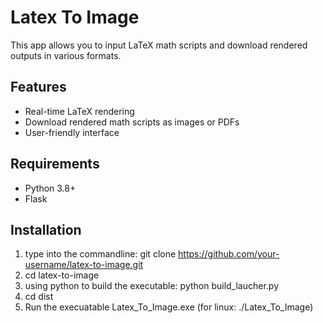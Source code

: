 # Latex To Image

This app allows you to input LaTeX math scripts and download rendered outputs in various formats.

## Features

- Real-time LaTeX rendering
- Download rendered math scripts as images or PDFs
- User-friendly interface

## Requirements

- Python 3.8+
- Flask

## Installation

1. type into the commandline: git clone https://github.com/your-username/latex-to-image.git
2. cd latex-to-image
3. using python to build the executable: python build_laucher.py
4. cd dist
5. Run the execuatable Latex_To_Image.exe (for linux: ./Latex_To_Image)
